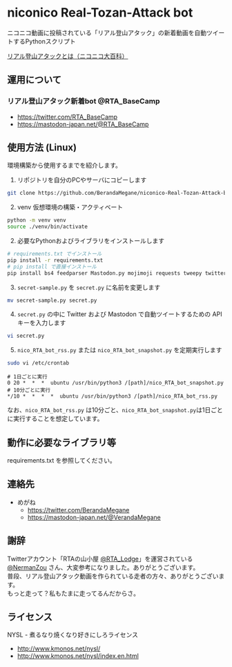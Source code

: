 # niconico Real-Tozan-Attack bot
ニコニコ動画に投稿されている「リアル登山アタック」の新着動画を自動ツイートするPythonスクリプト

[リアル登山アタックとは（ニコニコ大百科）](https://dic.nicovideo.jp/a/rta%28%E3%83%AA%E3%82%A2%E3%83%AB%E7%99%BB%E5%B1%B1%E3%82%A2%E3%82%BF%E3%83%83%E3%82%AF%29)

## 運用について
### リアル登山アタック新着bot @RTA_BaseCamp
* https://twitter.com/RTA_BaseCamp
* https://mastodon-japan.net/@RTA_BaseCamp

## 使用方法 (Linux)
環境構築から使用するまでを紹介します。
1. リポジトリを自分のPCやサーバにコピーします
```bash
git clone https://github.com/BerandaMegane/niconico-Real-Tozan-Attack-bot.git
```

2. venv 仮想環境の構築・アクティベート
```bash
python -m venv venv
source ./venv/bin/activate
```

2. 必要なPythonおよびライブラリをインストールします
```bash
# requirements.txt でインストール
pip install -r requirements.txt
# pip install で直接インストール
pip install bs4 feedparser Mastodon.py mojimoji requests tweepy twitter-text-parser urllib3
```

3. `secret-sample.py` を `secret.py` に名前を変更します
```bash
mv secret-sample.py secret.py
```

4. `secret.py` の中に Twitter および Mastodon で自動ツイートするための API キーを入力します
```bash
vi secret.py
```

5. `nico_RTA_bot_rss.py` または `nico_RTA_bot_snapshot.py` を定期実行します
```bash
sudo vi /etc/crontab
```
```
# 1日ごとに実行
0 20 *  *  *  ubuntu /usr/bin/python3 /[path]/nico_RTA_bot_snapshot.py
# 10分ごとに実行
*/10 *  *  *  *  ubuntu /usr/bin/python3 /[path]/nico_RTA_bot_rss.py
```

なお、`nico_RTA_bot_rss.py` は10分ごと、`nico_RTA_bot_snapshot.py`は1日ごとに実行することを想定しています。

## 動作に必要なライブラリ等
requirements.txt を参照してください。

## 連絡先
* めがね
  * https://twitter.com/BerandaMegane
  * https://mastodon-japan.net/@VerandaMegane

## 謝辞
Twitterアカウント「RTAの山小屋 [@RTA_Lodge](https://twitter.com/RTA_Lodge)」を運営されている [@NermanZou](https://twitter.com/NermanZou) さん、大変参考になりました。ありがとうございます。  
普段、リアル登山アタック動画を作られている走者の方々、ありがとうございます。  
もっと走って？私もたまに走ってるんだからさ。

## ライセンス
NYSL - 煮るなり焼くなり好きにしろライセンス
* http://www.kmonos.net/nysl/
* http://www.kmonos.net/nysl/index.en.html
